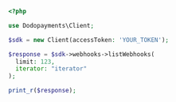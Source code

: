 ```php
<?php

use Dodopayments\Client;

$sdk = new Client(accessToken: 'YOUR_TOKEN');

$response = $sdk->webhooks->listWebhooks(
  limit: 123,
  iterator: "iterator"
);

print_r($response);

```


<!-- This file was generated by liblab | https://liblab.com/ -->